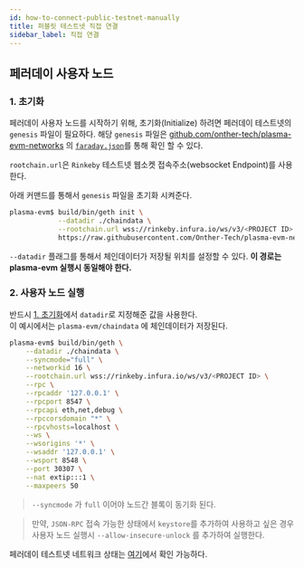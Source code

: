 ```yaml
---
id: how-to-connect-public-testnet-manually
title: 퍼블릿 테스트넷 직접 연결
sidebar_label: 직접 연결
---
```


## 페러데이 사용자 노드

### 1. 초기화

페러데이 사용자 노드를 시작하기 위해, 초기화(Initialize) 하려면 페러데이 테스트넷의 `genesis` 파일이 필요하다.
해당 `genesis` 파일은 [github.com/onther-tech/plasma-evm-networks](https://github.com/Onther-Tech/plasma-evm-networks/tree/master/faraday-testnet) 의 [`faraday.json`](https://github.com/Onther-Tech/plasma-evm-networks/blob/master/faraday-testnet/faraday.json)를 통해 확인 할 수 있다.

`rootchain.url`은 `Rinkeby` 테스트넷 웹소켓 접속주소(websocket Endpoint)를 사용한다.

아래 커맨드를 통해서 `genesis` 파일을 초기화 시켜준다.

```bash
plasma-evm$ build/bin/geth init \
            --datadir ./chaindata \
            --rootchain.url wss://rinkeby.infura.io/ws/v3/<PROJECT ID> \
            https://raw.githubusercontent.com/Onther-Tech/plasma-evm-networks/master/faraday-testnet/faraday.json
```

`--datadir` 플래그를 통해서 체인데이터가 저장될 위치를 설정할 수 있다. **이 경로는 plasma-evm 실행시 동일해야 한다.**

### 2. 사용자 노드 실행

반드시 [1. 초기화](how-to-connect-public-testnet-manually#2-%EC%B4%88%EA%B8%B0%ED%99%94-%ED%95%98%EA%B8%B0)에서 `datadir`로 지정해준 값을 사용한다. <br> 이 예시에서는 `plasma-evm/chaindata` 에 체인데이터가 저장된다.

```bash
plasma-evm$ build/bin/geth \
    --datadir ./chaindata \
    --syncmode="full" \
    --networkid 16 \
    --rootchain.url wss://rinkeby.infura.io/ws/v3/<PROJECT ID> \
    --rpc \
    --rpcaddr '127.0.0.1' \
    --rpcport 8547 \
    --rpcapi eth,net,debug \
    --rpccorsdomain "*" \
    --rpcvhosts=localhost \
    --ws \
    --wsorigins '*' \
    --wsaddr '127.0.0.1' \
    --wsport 8548 \
    --port 30307 \
    --nat extip:::1 \
    --maxpeers 50
```

> `--syncmode` 가 `full` 이어야 노드간 블록이 동기화 된다.

> 만약, `JSON-RPC` 접속 가능한 상태에서 `keystore`를 추가하여 사용하고 싶은 경우 사용자 노드 실행시 `--allow-insecure-unlock` 를 추가하여 실행한다.

페러데이 테스트넷 네트워크 상태는 [여기](http://ethstats.faraday.tokamak.network/)에서 확인 가능하다.